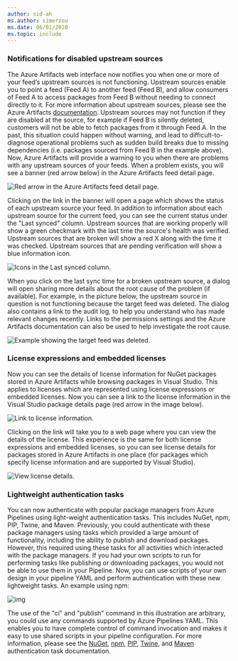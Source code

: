 ```yaml
---
author: sid-ah
ms.author: simerzou
ms.date: 06/01/2020
ms.topic: include
---
```


### Notifications for disabled upstream sources

The Azure Artifacts web interface now notifies you when one or more of your feed’s upstream sources is not functioning. Upstream sources enable you to point a feed (Feed A) to another feed (Feed B), and allow consumers of Feed A to access packages from Feed B without needing to connect directly to it. For more information about upstream sources, please see the Azure Artifacts [documentation](/azure/devops/artifacts/concepts/upstream-sources?view=azure-devops&preserve-view=true). Upstream sources may not function if they are disabled at the source, for example if Feed B is
silently deleted, customers will not be able to fetch packages from it through Feed A. In the past, this situation could happen without warning, and lead to difficult-to-diagnose operational problems such as sudden build breaks due to
missing dependencies (i.e. packages sourced from Feed B in the example above). Now, Azure Artifacts will provide a warning to you when there are problems with any upstream sources of your feeds. When a problem exists, you will see a
banner (red arrow below) in the Azure Artifacts feed detail page.

![Red arrow in the Azure Artifacts feed detail page.](../../media/170-artifacts-2-0.png)

Clicking on the link in the banner will open a page which shows the status of each upstream source your feed. In addition to information about each upstream source for the current feed, you can see the current status under the "Last synced" column. Upstream sources that are working properly will show a green checkmark with the last time the source's health was verified. Upstream sources that are broken will show a red X along with the time it was checked. Upstream sources that are pending verification will show a blue information icon.

![Icons in the Last synced column.](../../media/170-artifacts-2-1.png)

When you click on the last sync time for a broken upstream source, a dialog will open sharing more details about the root
cause of the problem (if available). For example, in the picture below, the upstream source in question is not functioning because the target feed was deleted. The dialog also contains a link to the audit log, to help you understand who has made relevant changes recently. Links to the permissions settings and the Azure Artifacts documentation can also be used to help investigate the root cause.

![Example showing the target feed was deleted.](../../media/170-artifacts-2-2.png)

### License expressions and embedded licenses

Now you can see the details of license information for NuGet packages stored in Azure Artifacts while browsing packages in Visual Studio. This applies to licenses which are represented using license expressions or embedded licenses. Now you can see a link to the license information in the Visual Studio package details page (red arrow in the image
below).

![Link to license information.](../../media/170-artifacts-0-0.png)

Clicking on the link will take you to a web page where you can view the details of the license. This experience is the same for both license expressions and embedded licenses, so you can see license details for packages stored in Azure Artifacts in one place (for packages which specify license information and are supported by Visual Studio).

![View license details.](../../media/170-artifacts-0-1.png)

### Lightweight authentication tasks

You can now authenticate with popular package managers from Azure Pipelines using light-weight authentication tasks. This includes NuGet, npm, PIP, Twine, and Maven. Previously, you could authenticate with these package managers using tasks which provided a large amount of functionality, including the ability to publish and download packages. However, this required using these tasks for all activities which interacted with the package managers. If you had your own scripts to run for performing tasks like publishing or downloading packages, you would not be able to use them in your Pipeline. Now, you can use scripts of your own design in your pipeline YAML and perform authentication with these new lightweight tasks. An example using npm:

![img](../../media/170-artifacts-3-0.png)

The use of the "ci" and "publish" command in this illustration are arbitrary, you could use any commands supported by Azure Pipelines YAML. This enables you to have complete control of command invocation and makes it easy to use shared scripts in your pipeline configuration. For more information, please see the [NuGet](/azure/devops/pipelines/tasks/package/nuget-authenticate?view=azure-devops&preserve-view=true), [npm](/azure/devops/pipelines/tasks/package/npm-authenticate?view=azure-devops&preserve-view=true), [PIP](/azure/devops/pipelines/tasks/package/pip-authenticate?view=azure-devops&preserve-view=true), [Twine](/azure/devops/pipelines/tasks/package/twine-authenticate?view=azure-devops&preserve-view=true), and [Maven](/azure/devops/pipelines/tasks/package/maven-authenticate?view=azure-devops&preserve-view=true) authentication task documentation.